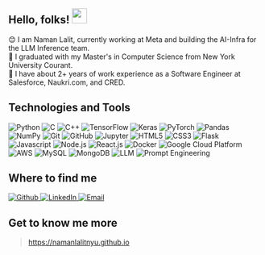 ## Hello, folks! <img src="https://raw.githubusercontent.com/MartinHeinz/MartinHeinz/master/wave.gif" width="30px">
😊 I am Naman Lalit, currently working at Meta and building the AI-Infra for the LLM Inference team.<br>
💬 I graduated with my Master's in Computer Science from New York University Courant.<br>
🔭 I have about 2+ years of work experience as a Software Engineer at Salesforce, Naukri.com, and CRED.<br>


## Technologies and Tools
<p>
  <img alt="Python" src="https://img.shields.io/badge/python%20-%2314354C.svg?&style=for-the-badge&logo=python&logoColor=white"/>
  <img alt="C" src="https://img.shields.io/badge/c%20-%2300599C.svg?&style=for-the-badge&logo=c&logoColor=white"/>
  <img alt="C++" src="https://img.shields.io/badge/c++%20-%2300599C.svg?&style=for-the-badge&logo=c%2B%2B&ogoColor=white"/>
  <img alt="TensorFlow" src="https://img.shields.io/badge/TensorFlow%20-%23FF6F00.svg?&style=for-the-badge&logo=TensorFlow&logoColor=white" />
  <img alt="Keras" src="https://img.shields.io/badge/Keras%20-%23D00000.svg?&style=for-the-badge&logo=Keras&logoColor=white"/>
  <img alt="PyTorch" src="https://img.shields.io/badge/PyTorch%20-%23EE4C2C.svg?&style=for-the-badge&logo=PyTorch&logoColor=white" />
  <img alt="Pandas" src="https://img.shields.io/badge/pandas%20-%23150458.svg?&style=for-the-badge&logo=pandas&logoColor=white" />
  <img alt="NumPy" src="https://img.shields.io/badge/numpy%20-%23013243.svg?&style=for-the-badge&logo=numpy&logoColor=white" />
  <img alt="Git" src="https://img.shields.io/badge/git%20-%23F05033.svg?&style=for-the-badge&logo=git&logoColor=white"/>
  <img alt="GitHub" src="https://img.shields.io/badge/github%20-%23121011.svg?&style=for-the-badge&logo=github&logoColor=white"/>
  <img alt="Jupyter" src="https://img.shields.io/badge/Jupyter%20-%23F37626.svg?&style=for-the-badge&logo=Jupyter&logoColor=white" />
  <img alt="HTML5" src="https://img.shields.io/badge/html5%20-%23E34F26.svg?&style=for-the-badge&logo=html5&logoColor=white"/>
  <img alt="CSS3" src="https://img.shields.io/badge/css3%20-%231572B6.svg?&style=for-the-badge&logo=css3&logoColor=white"/>
  <img alt="Flask" src="https://img.shields.io/badge/flask%20-%23000000.svg?&style=for-the-badge&logo=flask&logoColor=white"/>
  <img alt="Javascript" src="https://img.shields.io/badge/javascript%20-%23F7DF1E.svg?&style=for-the-badge&logo=javascript&logoColor=black"/>
  <img alt="Node.js" src="https://img.shields.io/badge/node.js%20-%23339933.svg?&style=for-the-badge&logo=node.js&logoColor=white"/>
  <img alt="React.js" src="https://img.shields.io/badge/react%20-%2361DAFB.svg?&style=for-the-badge&logo=react&logoColor=black"/>
  <img alt="Docker" src="https://img.shields.io/badge/docker%20-%232496ED.svg?&style=for-the-badge&logo=docker&logoColor=white"/>
  <img alt="Google Cloud Platform" src="https://img.shields.io/badge/google%20cloud%20-%234285F4.svg?&style=for-the-badge&logo=google%20cloud&logoColor=white"/>
  <img alt="AWS" src="https://img.shields.io/badge/Amazon%20AWS-%23232F3E.svg?&style=for-the-badge&logo=amazon-aws&logoColor=white"/>
  <img alt="MySQL" src="https://img.shields.io/badge/mysql-%234479A1.svg?&style=for-the-badge&logo=mysql&logoColor=white"/>
  <img alt="MongoDB" src="https://img.shields.io/badge/mongodb-%2347A248.svg?&style=for-the-badge&logo=mongodb&logoColor=white"/>
  <img alt="LLM" src="https://img.shields.io/badge/LLM-%230A0A0A.svg?&style=for-the-badge&logo=AI&logoColor=white"/>
  <img alt="Prompt Engineering" src="https://img.shields.io/badge/Prompt%20Engineering-%230A0A0A.svg?&style=for-the-badge&logo=AI&logoColor=white"/>
</p>

## Where to find me
<p><a href="https://github.com/namanlalitnyu" target="_blank"><img alt="Github" src="https://img.shields.io/badge/GitHub-%2312100E.svg?&style=for-the-badge&logo=Github&logoColor=white" /></a><a href="https://www.linkedin.com/in/namanlalit/" target="_blank"> <img alt="LinkedIn" src="https://img.shields.io/badge/linkedin-%230077B5.svg?&style=for-the-badge&logo=linkedin&logoColor=white" /> <a href="mailto:naman.lalit@gmail.com">
  <img alt="Email" src="https://img.shields.io/badge/Email-%23D14836.svg?&style=for-the-badge&logo=gmail&logoColor=white"/> </a> </a> 
</p>

## Get to know me more 
> https://namanlalitnyu.github.io


